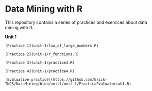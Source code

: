 # Data Mining with R

This repository contains a series of practices and exersices about data mining with R.

**Unit 1**

    [Practice 1](unit-1/law_of_large_numbers.R)

    [Practice 2](unit-1/r_functions.R)

    [Practice 3](unit-1/practice3.R)

    [Practice 4](unit-1/practice4.R)

    [Evaluative practice](https://github.com/Erick-INCS/DataMining/blob/unit1/unit-1/PracticaEvaluatoriaU1.R)
